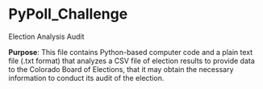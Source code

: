 # PyPoll_Challenge
Election Analysis Audit

**Purpose**: This file contains Python-based computer code and a plain text  file (.txt format) that analyzes a CSV file of election results to provide data to the Colorado Board of Elections, that it may obtain the necessary information to conduct its audit of the election.
